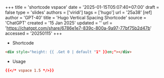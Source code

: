 +++
title = 'shortcode vspace'
date = '2025-01-15T05:07:40+07:00'
draft = false
type = 'slides'
authors = ['viridi']
tags = ['hugo']
url = '25a38'
[ref]
author = 'GPT-40'
title = 'Hugo Vertical Spacing Shortcode'
source = 'ChatGPT'
created = '15 Jan 2025'
updated = ''
url = 'https://chatgpt.com/share/6786e1e7-839c-800a-9a97-77bf75b2d47b'
accessed = '20250115'
+++

+ Shortcode
```html
<div style="height: {{ .Get 0 | default "1" }}em;"></div>
```

+ Usage
```toml
{{</* vspace 1.5 */>}}
```
